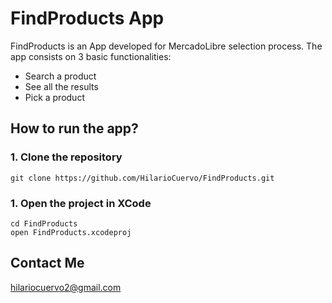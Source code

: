 # FindProducts App

FindProducts is an App developed for MercadoLibre selection process.
The app consists on 3 basic functionalities:
  - Search a product
  - See all the results
  - Pick a product


## How to run the app?

### 1. Clone the repository
```
git clone https://github.com/HilarioCuervo/FindProducts.git
```

### 1. Open the project in XCode
```
cd FindProducts
open FindProducts.xcodeproj
```


## Contact Me

hilariocuervo2@gmail.com
